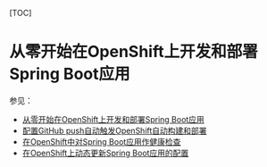 [TOC]

# 从零开始在OpenShift上开发和部署Spring Boot应用

参见：
* [从零开始在OpenShift上开发和部署Spring Boot应用](https://cookcode.blog.csdn.net/article/details/110259521)
* [配置GitHub push自动触发OpenShift自动构建和部署](https://cookcode.blog.csdn.net/article/details/110291727)
* [在OpenShift中对Spring Boot应用作健康检查](https://cookcode.blog.csdn.net/article/details/110272112)
* [在OpenShift上动态更新Spring Boot应用的配置](https://cookcode.blog.csdn.net/article/details/110353221)


























